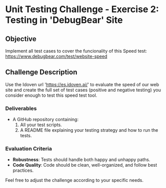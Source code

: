 # Unit Testing Challenge - Exercise 2: Testing in 'DebugBear' Site

## Objective

Implement all test cases to cover the funcionality of this Speed test: https://www.debugbear.com/test/website-speed

## Challenge Description
Use the Idoven url 'https://es.idoven.ai/' to evaluate the speed of our web site and create the full set of test cases (positive and negative testing) you consider enough to test this speed test tool.

### Deliverables

- A GitHub repository containing:
    1. All your test scripts.
    2. A README file explaining your testing strategy and how to run the tests.

### Evaluation Criteria

- **Robustness**: Tests should handle both happy and unhappy paths.
- **Code Quality**: Code should be clean, well-organized, and follow best practices.

Feel free to adjust the challenge according to your specific needs.
